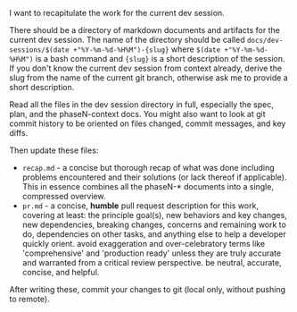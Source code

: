 I want to recapitulate the work for the current dev session.

There should be a directory of markdown documents and artifacts for the current
dev session. The name of the directory should be called
`docs/dev-sessions/$(date +"%Y-%m-%d-%H%M")-{slug}` where `$(date
+"%Y-%m-%d-%H%M")` is a bash command and `{slug}` is a short description of the
session. If you don't know the current dev session from context already, derive
the slug from the name of the current git branch, otherwise ask me to provide a
short description.

Read all the files in the dev session directory in full, especially the spec,
plan, and the phaseN-context docs. You might also want to look at git commit
history to be oriented on files changed, commit messages, and key diffs.

Then update these files:
- `recap.md` - a concise but thorough recap of what was done including problems
  encountered and their solutions (or lack thereof if applicable). This in
  essence combines all the phaseN-* documents into a single, compressed
  overview.
- `pr.md` - a concise, **humble** pull request description for this work,
  covering at least: the principle goal(s), new behaviors and key changes, new
  dependencies, breaking changes, concerns and remaining work to do,
  dependencies on other tasks, and anything else to help a developer quickly
  orient. avoid exaggeration and over-celebratory terms like 'comprehensive'
  and 'production ready' unless they are truly accurate and warranted from
  a critical review perspective. be neutral, accurate, concise, and helpful.

After writing these, commit your changes to git (local only, without pushing to
remote).
